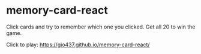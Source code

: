 # memory-card-react

Click cards and try to remember which one you clicked. Get all 20 to win the game.


Click to play: https://gio437.github.io/memory-card-react/
